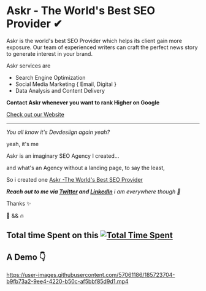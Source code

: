 # Askr - The World's Best SEO Provider ✔

Askr is the world's best SEO Provider which helps its client gain more exposure. 
Our team of experienced writers can craft the perfect news story to generate interest in your brand. 

Askr services are

- Search Engine Optimization
- Social Media Marketing { Email, Digital } 
- Data Analysis and Content Delivery

**Contact Askr whenever you want to rank Higher on Google**

[Check out our Website](https://devdesiign.github.io/Askr/)

---

*You all know it's Devdesiign again yeah?*

yeah, it's me

Askr is an imaginary SEO Agency I created...

and what's an Agency without a landing page, to say the least,

So i created one [Askr -The World's Best SEO Provider](https://devdesiign.github.io/Askr/)

***Reach out to me via [Twitter](https://twitter.com/d3vd3511gn) and [LinkedIn](https://www.linkedin.com/in/muiz-haruna-321841187/)** i am everywhere though 👀*

Thanks ✨

🤍 && 🔥

Total time Spent on this [![Total Time Spent](https://wakatime.com/badge/user/fb658d00-4e70-4cd7-8cda-72b8f1ef0325/project/38891322-ac9b-4f5f-9788-c758aa43b560.svg)](https://wakatime.com/badge/user/fb658d00-4e70-4cd7-8cda-72b8f1ef0325/project/38891322-ac9b-4f5f-9788-c758aa43b560)
---

## A Demo 👇

https://user-images.githubusercontent.com/57061186/185723704-b9fb73a2-9ee4-4220-b50c-af5bbf85d9d1.mp4
